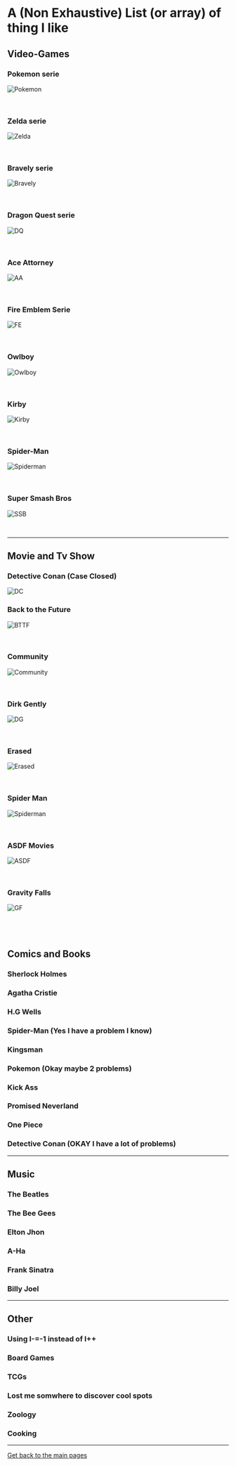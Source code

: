 # A (Non Exhaustive) List (or array) of thing I like

## Video-Games

### Pokemon serie  
![Pokemon](https://github.com/LouisViktorCeleyron/Portfolio/blob/master/WhatILike/Banners/Pokemon.png)

&nbsp;

### Zelda serie
![Zelda](https://github.com/LouisViktorCeleyron/Portfolio/blob/master/WhatILike/Banners/Zelda.png)

&nbsp;

### Bravely serie
![Bravely](https://github.com/LouisViktorCeleyron/Portfolio/blob/master/WhatILike/Banners/Bravely.png)

&nbsp;

### Dragon Quest serie
![DQ](https://github.com/LouisViktorCeleyron/Portfolio/blob/master/WhatILike/Banners/DQ.png)

&nbsp;

### Ace Attorney 
![AA](https://github.com/LouisViktorCeleyron/Portfolio/blob/master/WhatILike/Banners/AA.png)

&nbsp;

### Fire Emblem Serie
![FE](https://github.com/LouisViktorCeleyron/Portfolio/blob/master/WhatILike/Banners/FE.png)

&nbsp;

### Owlboy
![Owlboy](https://github.com/LouisViktorCeleyron/Portfolio/blob/master/WhatILike/Banners/Owlboy.png)

&nbsp;

### Kirby
![Kirby](https://github.com/LouisViktorCeleyron/Portfolio/blob/master/WhatILike/Banners/Kirby.png)

&nbsp;

### Spider-Man
![Spiderman](https://github.com/LouisViktorCeleyron/Portfolio/blob/master/WhatILike/Banners/SpiderMan.png)

&nbsp;

### Super Smash Bros
![SSB](https://github.com/LouisViktorCeleyron/Portfolio/blob/master/WhatILike/Banners/SSB.png)

&nbsp;


---
## Movie and Tv Show 

### Detective Conan (Case Closed)
![DC](https://github.com/LouisViktorCeleyron/Portfolio/blob/master/WhatILike/Banners/DC.png)
&nbsp;

### Back to the Future
![BTTF](https://github.com/LouisViktorCeleyron/Portfolio/blob/master/WhatILike/Banners/BTTF.png)

&nbsp;

### Community
![Community](https://github.com/LouisViktorCeleyron/Portfolio/blob/master/WhatILike/Banners/Community.png)

&nbsp;
### Dirk Gently
![DG](https://github.com/LouisViktorCeleyron/Portfolio/blob/master/WhatILike/Banners/DG.png)

&nbsp;
### Erased
![Erased](https://github.com/LouisViktorCeleyron/Portfolio/blob/master/WhatILike/Banners/Erased.png)

&nbsp;
### Spider Man
![Spiderman](https://github.com/LouisViktorCeleyron/Portfolio/blob/master/WhatILike/Banners/SpiderManF.png)

&nbsp;
### ASDF Movies
![ASDF](https://github.com/LouisViktorCeleyron/Portfolio/blob/master/WhatILike/Banners/ASDF.png)

&nbsp;
### Gravity Falls
![GF](https://github.com/LouisViktorCeleyron/Portfolio/blob/master/WhatILike/Banners/GF.png)

&nbsp;
---
## Comics and Books

### Sherlock Holmes
### Agatha Cristie
### H.G Wells
### Spider-Man (Yes I have a problem I know)
### Kingsman 
### Pokemon (Okay maybe 2 problems)
### Kick Ass
### Promised Neverland
### One Piece
### Detective Conan (OKAY I have a lot of problems)

---

## Music

### The Beatles 
### The Bee Gees
### Elton Jhon
### A-Ha
### Frank Sinatra
### Billy Joel

---

## Other

### Using I-=-1 instead of I++
### Board Games
### TCGs
### Lost me somwhere to discover cool spots
### Zoology
### Cooking

---

[Get back to the main pages](https://github.com/LouisViktorCeleyron/Portfolio/blob/master/README.md)
